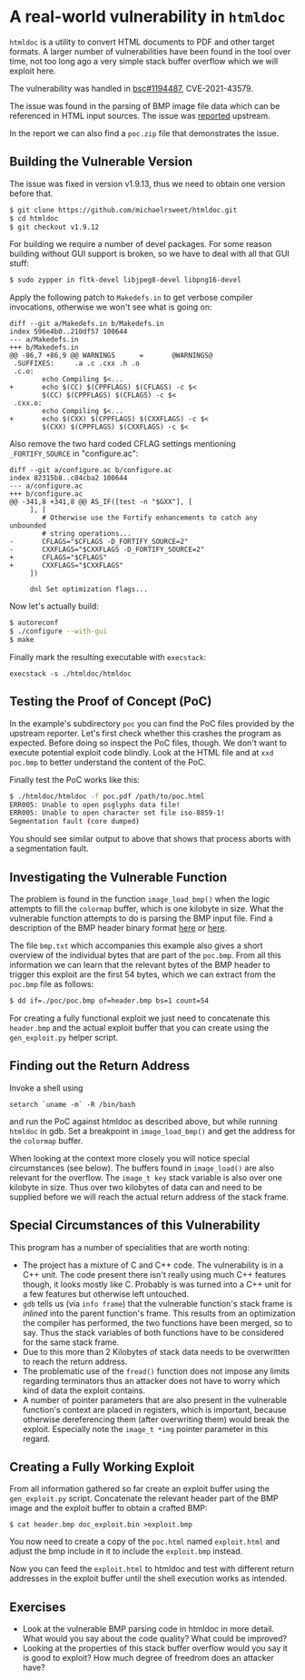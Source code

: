 A real-world vulnerability in `htmldoc`
=======================================

`htmldoc` is a utility to convert HTML documents to PDF and other target
formats. A larger number of vulnerabilities have been found in the tool over
time, not too long ago a very simple stack buffer overflow which we will
exploit here.

The vulnerability was handled in [bsc#1194487][1], CVE-2021-43579.

[1]: https://bugzilla.suse.com/show_bug.cgi?id=1194487

The issue was found in the parsing of BMP image file data which can be
referenced in HTML input sources. The issue was [reported][2] upstream.

[2]: https://github.com/michaelrsweet/htmldoc/issues/453

In the report we can also find a `poc.zip` file that demonstrates the issue.

Building the Vulnerable Version
-------------------------------

The issue was fixed in version v1.9.13, thus we need to obtain one version
before that.

```sh
$ git clone https://github.com/michaelrsweet/htmldoc.git
$ cd htmldoc
$ git checkout v1.9.12
```

For building we require a number of devel packages. For some reason building
without GUI support is broken, so we have to deal with all that GUI stuff:

```sh
$ sudo zypper in fltk-devel libjpeg8-devel libpng16-devel
```

Apply the following patch to `Makedefs.in` to get verbose compiler
invocations, otherwise we won't see what is going on:

```
diff --git a/Makedefs.in b/Makedefs.in
index 596e4b0..210df57 100644
--- a/Makedefs.in
+++ b/Makedefs.in
@@ -86,7 +86,9 @@ WARNINGS      =       @WARNINGS@
 .SUFFIXES:     .a .c .cxx .h .o
 .c.o:
        echo Compiling $<...
+       echo $(CC) $(CPPFLAGS) $(CFLAGS) -c $<
        $(CC) $(CPPFLAGS) $(CFLAGS) -c $<
 .cxx.o:
        echo Compiling $<...
+       echo $(CXX) $(CPPFLAGS) $(CXXFLAGS) -c $<
        $(CXX) $(CPPFLAGS) $(CXXFLAGS) -c $<
```

Also remove the two hard coded CFLAG settings mentioning `_FORTIFY_SOURCE` in
"configure.ac":

```
diff --git a/configure.ac b/configure.ac
index 82315b8..c84cba2 100644
--- a/configure.ac
+++ b/configure.ac
@@ -341,8 +341,8 @@ AS_IF([test -n "$GXX"], [
     ], [
        # Otherwise use the Fortify enhancements to catch any unbounded
        # string operations...
-       CFLAGS="$CFLAGS -D_FORTIFY_SOURCE=2"
-       CXXFLAGS="$CXXFLAGS -D_FORTIFY_SOURCE=2"
+       CFLAGS="$CFLAGS"
+       CXXFLAGS="$CXXFLAGS"
     ])

     dnl Set optimization flags...
```

Now let's actually build:

```sh
$ autoreconf
$ ./configure --with-gui
$ make
```

Finally mark the resulting executable with `execstack`:

    execstack -s ./htmldoc/htmldoc

Testing the Proof of Concept (PoC)
----------------------------------

In the example's subdirectory `poc` you can find the PoC files provided by the
upstream reporter. Let's first check whether this crashes the program as
expected.  Before doing so inspect the PoC files, though. We don't want to
execute potential exploit code blindly. Look at the HTML file and at `xxd
poc.bmp` to better understand the content of the PoC.

Finally test the PoC works like this:

```sh
$ ./htmldoc/htmldoc -f poc.pdf /path/to/poc.html
ERR005: Unable to open psglyphs data file!
ERR005: Unable to open character set file iso-8859-1!
Segmentation fault (core dumped)
```

You should see similar output to above that shows that process aborts with a
segmentation fault.

Investigating the Vulnerable Function
-------------------------------------

The problem is found in the function `image_load_bmp()` when the logic
attempts to fill the `colormap` buffer, which is one kilobyte in size.
What the vulnerable function attempts to do is parsing the BMP input file.
Find a description of the BMP header binary format [here][3] or [here][4].

[3]: http://www.ece.ualberta.ca/~elliott/ee552/studentAppNotes/2003_w/misc/bmp_file_format/bmp_file_format.htm
[4]: https://cdn.hackaday.io/files/274271173436768/Simplified%20Windows%20BMP%20Bitmap%20File%20Format%20Specification.htm

The file `bmp.txt` which accompanies this example also gives a short overview
of the individual bytes that are part of the `poc.bmp`. From all this
information we can learn that the relevant bytes of the BMP header to trigger
this exploit are the first 54 bytes, which we can extract from the `poc.bmp`
file as follows:

```sh
$ dd if=./poc/poc.bmp of=header.bmp bs=1 count=54
```

For creating a fully functional exploit we just need to concatenate this
`header.bmp` and the actual exploit buffer that you can create using the
`gen_exploit.py` helper script.

Finding out the Return Address
------------------------------

Invoke a shell using

    setarch `uname -m` -R /bin/bash

and run the PoC against htmldoc as described above, but while running
`htmldoc` in gdb. Set a breakpoint in `image_load_bmp()` and get the address
for the `colormap` buffer.

When looking at the context more closely you will notice special circumstances
(see below). The buffers found in `image_load()` are also relevant for the
overflow. The `image_t key` stack variable is also over one kilobyte in size.
Thus over two kilobytes of data can and need to be supplied before we will
reach the actual return address of the stack frame.

Special Circumstances of this Vulnerability
-------------------------------------------

This program has a number of specialities that are worth noting:

- The project has a mixture of C and C++ code. The vulnerability is in a C++
  unit. The code present there isn't really using much C++ features though, it
  looks mostly like C. Probably is was turned into a C++ unit for a few
  features but otherwise left untouched.
- `gdb` tells us (via `info frame`) that the vulnerable function's stack frame
  is *inlined* into the parent function's frame. This results from an
  optimization the compiler has performed, the two functions have been merged,
  so to say. Thus the stack variables of both functions have to be considered
  for the same stack frame.
- Due to this more than 2 Kilobytes of stack data needs to be overwritten to
  reach the return address.
- The problematic use of the `fread()` function does not impose any limits
  regarding terminators thus an attacker does not have to worry which kind of
  data the exploit contains.
- A number of pointer parameters that are also present in the vulnerable
  function's context are placed in registers, which is important, because
  otherwise dereferencing them (after overwriting them) would break the
  exploit. Especially note the `image_t *img` pointer parameter in this regard.

Creating a Fully Working Exploit
--------------------------------

From all information gathered so far create an exploit buffer using the
`gen_exploit.py` script. Concatenate the relevant header part of the BMP image
and the exploit buffer to obtain a crafted BMP:

    $ cat header.bmp doc_exploit.bin >exploit.bmp

You now need to create a copy of the `poc.html` named `exploit.html` and
adjust the bmp include in it to include the `exploit.bmp` instead.

Now you can feed the `exploit.html` to htmldoc and test with different return
addresses in the exploit buffer until the shell execution works as intended.

Exercises
---------

- Look at the vulnerable BMP parsing code in htmldoc in more detail. What
  would you say about the code quality? What could be improved?
- Looking at the properties of this stack buffer overflow would you say it is
  good to exploit? How much degree of freedrom does an attacker have?


